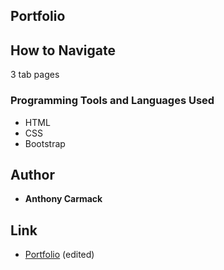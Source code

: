 ## Portfolio

## How to Navigate
3 tab pages 

### Programming Tools and Languages Used
* HTML
* CSS
* Bootstrap


## Author

* **Anthony Carmack**



## Link 
* [Portfolio](https://invno1247.github.io/Responsive-Portfolio/) (edited) 